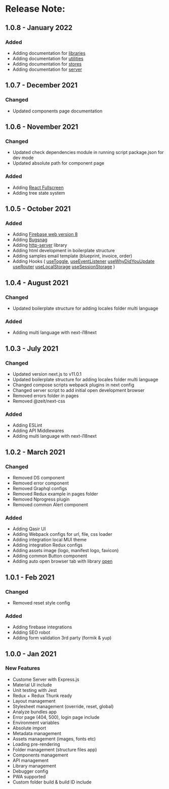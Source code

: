# Release Note:

## 1.0.8 - January 2022

### Added

- Adding documentation for [libraries](https://fe-qasir.gitbook.io/qiblat-documentation/features/libraries)
- Adding documentation for [utilities](https://fe-qasir.gitbook.io/qiblat-documentation/features/utilities)
- Adding documentation for [stores](https://fe-qasir.gitbook.io/qiblat-documentation/features/stores)
- Adding documentation for [server](https://fe-qasir.gitbook.io/qiblat-documentation/features/server)

## 1.0.7 - December 2021

### Changed

- Updated components page documentation

## 1.0.6 - November 2021

### Changed

- Updated check dependencies module in running script package.json for dev mode
- Updated absolute path for component page

### Added

- Adding [React Fullscreen](https://www.npmjs.com/package/react-full-screen)
- Adding tree state system

## 1.0.5 - October 2021

### Added

- Adding [Firebase web version 8](https://firebase.google.com/docs/analytics/get-started?platform=web#web-version-8)
- Adding [Bugsnag](https://www.bugsnag.com)
- Adding [http-server](https://www.npmjs.com/package/http-server) library
- Adding html development in boilerplate structure
- Adding samples email template (blueprint, invoice, order)
- Adding Hooks (
  [useToggle](https://fe-qasir.gitbook.io/qiblat-documentation/features/hooks/event-handler#usetoggle),
  [useEventListener](https://fe-qasir.gitbook.io/qiblat-documentation/features/hooks/event-handler#useEventListener)
  [useWhyDidYouUpdate](https://fe-qasir.gitbook.io/qiblat-documentation/features/hooks/lifecycle-components#useWhyDidYouUpdate)
  [useRouter](https://fe-qasir.gitbook.io/qiblat-documentation/features/hooks/navigation#useRouter)
  [useLocalStorage](https://fe-qasir.gitbook.io/qiblat-documentation/features/hooks/storage#useLocalStorage)
  [useSessionStorage](https://fe-qasir.gitbook.io/qiblat-documentation/features/hooks/storage#useSessionStorage)
  )

## 1.0.4 - August 2021

### Changed

- Updated boilerplate structure for adding locales folder multi language

### Added

- Adding multi language with next-i18next

## 1.0.3 - July 2021

### Changed

- Updated version next.js to v11.0.1
- Updated boilerplate structure for adding locales folder multi language
- Changed compose scripts webpack plugins in next config
- Changed server script to add initial open development browser
- Removed errors folder in pages
- Removed @zeit/next-css

### Added

- Adding ESLint
- Adding API Middlewares
- Adding multi language with next-i18next

## 1.0.2 - March 2021

### Changed

- Removed DS component
- Removed error component
- Removed Graphql configs
- Removed Redux example in pages folder
- Removed Nprogress plugin
- Removed common Alert component

### Added

- Adding Qasir UI
- Adding Webpack configs for url, file, css loader
- Adding integration local MUI theme
- Adding integration Redux configs
- Adding assets image (logo, manifest logo, favicon)
- Adding common Button component
- Adding auto open browser tab with library [open](https://github.com/sindresorhus/open)

## 1.0.1 - Feb 2021

### Changed

- Removed reset style config

### Added

- Adding firebase integrations
- Adding SEO robot
- Adding form validation 3rd party (formik & yup)

## 1.0.0 - Jan 2021

### New Features

- Custome Server with Express.js
- Material UI include
- Unit testing with Jest
- Redux + Redux Thunk ready
- Layout management
- Stylesheet management (override, reset, global)
- Analyze bundles app
- Error page (404, 500), login page include
- Environment variables
- Absolute import
- Metadata management
- Assets management (images, fonts etc)
- Loading pre-rendering
- Folder management (structure files app)
- Components management
- API management
- Library management
- Debugger config
- PWA supported
- Custom folder build & build ID include

